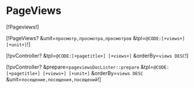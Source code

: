 # PageViews

[!Pageviews!]

[!PageViews? &unit=`просмотр,просмотра,просмотров` &tpl=`@CODE:[+views+] [+unit+]`!]

[!pvController? &tpl=`@CODE:[+pagetitle+] [+views+]` &orderBy=`views DESC`!]

[!pvController? &prepare=`pageviewsDocLister::prepare` &tpl=`@CODE:[+pagetitle+] [+views+] [+unit+]` &orderBy=`views DESC` &unit=`посещение,посещения,посещений`!]